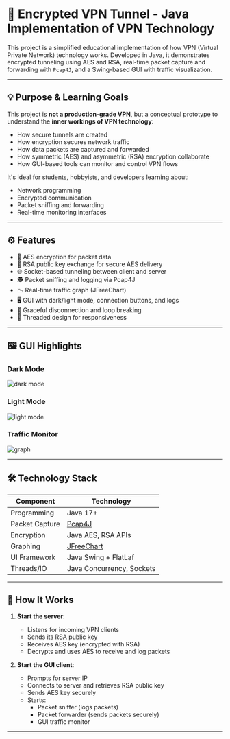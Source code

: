 # 🔐 Encrypted VPN Tunnel - Java Implementation of VPN Technology

This project is a simplified educational implementation of how VPN (Virtual Private Network) technology works. Developed in Java, it demonstrates encrypted tunneling using AES and RSA, real-time packet capture and forwarding with `Pcap4J`, and a Swing-based GUI with traffic visualization.

---

## 💡 Purpose & Learning Goals

This project is **not a production-grade VPN**, but a conceptual prototype to understand the **inner workings of VPN technology**:

- How secure tunnels are created
- How encryption secures network traffic
- How data packets are captured and forwarded
- How symmetric (AES) and asymmetric (RSA) encryption collaborate
- How GUI-based tools can monitor and control VPN flows

It's ideal for students, hobbyists, and developers learning about:

- Network programming
- Encrypted communication
- Packet sniffing and forwarding
- Real-time monitoring interfaces

---

## ⚙️ Features

- 🔐 AES encryption for packet data
- 🔑 RSA public key exchange for secure AES delivery
- 🌐 Socket-based tunneling between client and server
- 🕵️ Packet sniffing and logging via Pcap4J
- 📉 Real-time traffic graph (JFreeChart)
- 🖥️ GUI with dark/light mode, connection buttons, and logs
- 🚫 Graceful disconnection and loop breaking
- 🧵 Threaded design for responsiveness

---

## 🖼️ GUI Highlights

### Dark Mode  
![dark mode](assets/gui_dark.png)

### Light Mode  
![light mode](assets/gui_light.png)

### Traffic Monitor  
![graph](assets/traffic_graph.png)

---

## 🛠️ Technology Stack

| Component         | Technology         |
|------------------|--------------------|
| Programming       | Java 17+           |
| Packet Capture    | [Pcap4J](https://www.pcap4j.org/) |
| Encryption        | Java AES, RSA APIs |
| Graphing          | [JFreeChart](https://www.jfree.org/jfreechart/) |
| UI Framework      | Java Swing + FlatLaf |
| Threads/IO        | Java Concurrency, Sockets |

---

## 🚀 How It Works

1. **Start the server**:
   - Listens for incoming VPN clients
   - Sends its RSA public key
   - Receives AES key (encrypted with RSA)
   - Decrypts and uses AES to receive and log packets

2. **Start the GUI client**:
   - Prompts for server IP
   - Connects to server and retrieves RSA public key
   - Sends AES key securely
   - Starts:
     - Packet sniffer (logs packets)
     - Packet forwarder (sends packets securely)
     - GUI traffic monitor

---

